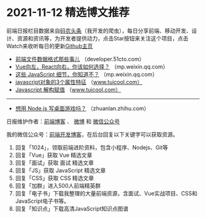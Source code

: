 # 2021-11-12 精选博文推荐

前端日报栏目数据来自[码农头条](https://toutiao.qdkfweb.cn/)（我开发的爬虫），每日分享前端、移动开发、设计、资源和资讯等，为开发者提供动力，点击Star按钮来关注这个项目，点击Watch来收听每日的更新[Github主页](https://github.com/kujian/frontendDaily)
* [前端文件数据格式那些事儿](https://developer.51cto.com/art/202111/689761.htm) （developer.51cto.com）
* [Vue向左，React向右，你该如何选择？](https://mp.weixin.qq.com/s?__biz=MzIxMzUzOTIyNg==&mid=2247488668&idx=1&sn=dc59a38c76201e467e453537a5a441fe) （mp.weixin.qq.com）
* [这些 JavaScript 细节，你知道不？](https://mp.weixin.qq.com/s?__biz=MzIyMDkwODczNw==&mid=2247502686&idx=1&sn=8f5af23e89abb201e3be489341caaf24) （mp.weixin.qq.com）
* [javascript对象的3个属性特征](http://www.tuicool.com/articles/hit/iq6FZ3Y) （www.tuicool.com）
* [Javascript 解构赋值](http://www.tuicool.com/articles/hit/maAfq2Y) （www.tuicool.com）

***
* [想用 Node.js 写桌面游戏吗？](https://zhuanlan.zhihu.com/p/431870614) （zhuanlan.zhihu.com）

日报维护作者：[前端博客](https://qdkfweb.cn/) 、 [微博](http://weibo.com/kujian) 和 [微信公众号](https://open.weixin.qq.com/qr/code?username=caibaojian_com)

我的微信公众号：[前端开发博客](https://open.weixin.qq.com/qr/code?username=caibaojian_com)，在后台回复以下关键字可以获取资源。

1. 回复「1024」，领取前端进阶资料，包含小程序、Nodejs、Git等
2. 回复「Vue」获取 Vue 精选文章
3. 回复「面试」获取 面试 精选文章
4. 回复「JS」获取 JavaScript 精选文章
5. 回复「CSS」获取 CSS 精选文章
6. 回复「加群」进入500人前端精英群
7. 回复「电子书」下载我整理的大量前端资源，含面试、Vue实战项目、CSS和JavaScript电子书等。
8. 回复「知识点」下载高清JavaScript知识点图谱